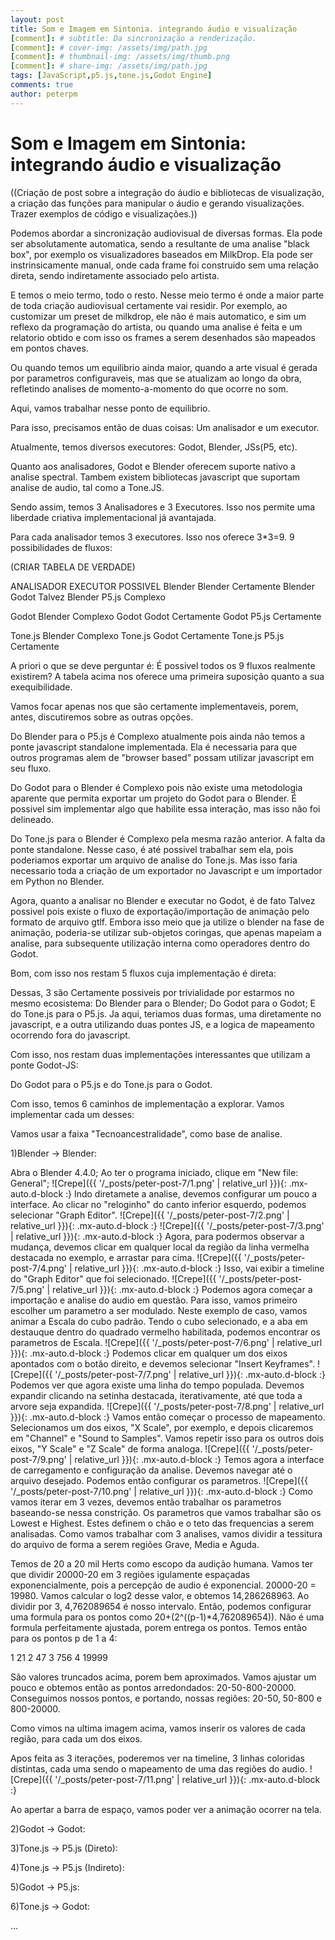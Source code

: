 ```yaml
---
layout: post
title: Som e Imagem em Sintonia. integrando áudio e visualização
[comment]: # subtitle: Da sincronização a renderização.
[comment]: # cover-img: /assets/img/path.jpg
[comment]: # thumbnail-img: /assets/img/thumb.png
[comment]: # share-img: /assets/img/path.jpg
tags: [JavaScript,p5.js,tone.js,Godot Engine]
comments: true
author: peterpm
---
```


# Som e Imagem em Sintonia: integrando áudio e visualização

((Criação de post sobre a integração do áudio e bibliotecas de visualização, a criação das funções para manipular o áudio e gerando visualizações. Trazer exemplos de código e visualizações.))




Podemos abordar a sincronização audiovisual de diversas formas. Ela pode ser absolutamente automatica, sendo a resultante de uma analise "black box", por exemplo os visualizadores baseados em MilkDrop. Ela pode ser instrinsicamente manual, onde cada frame foi construido sem uma relação direta, sendo indiretamente associado pelo artista.

E temos o meio termo, todo o resto. Nesse meio termo é onde a maior parte de toda criação audiovisual certamente vai residir. Por exemplo, ao customizar um preset de milkdrop, ele não é mais automatico, e sim um reflexo da programação do artista, ou quando uma analise é feita e um relatorio obtido e com isso os frames a serem desenhados são mapeados em pontos chaves.

Ou quando temos um equilibrio ainda maior, quando a arte visual é gerada por parametros configuraveis, mas que se atualizam ao longo da obra, refletindo analises de momento-a-momento do que ocorre no som.


Aqui, vamos trabalhar nesse ponto de equilibrio.

Para isso, precisamos então de duas coisas: Um analisador e um executor.

Atualmente, temos diversos executores: Godot, Blender, JSs(P5, etc). 

Quanto aos analisadores, Godot e Blender oferecem suporte nativo a analise spectral. Tambem existem bibliotecas javascript que suportam analise de audio, tal como a Tone.JS.


Sendo assim, temos 3 Analisadores e 3 Executores. Isso nos permite uma liberdade criativa implementacional já avantajada.

Para cada analisador temos 3 executores. Isso nos oferece 3*3=9. 9 possibilidades de fluxos:

(CRIAR TABELA DE VERDADE)

ANALISADOR  EXECUTOR    POSSIVEL
Blender     Blender     Certamente
Blender     Godot       Talvez
Blender     P5.js       Complexo

Godot       Blender     Complexo
Godot       Godot       Certamente
Godot       P5.js       Certamente

Tone.js     Blender     Complexo
Tone.js     Godot       Certamente
Tone.js     P5.js       Certamente


A priori o que se deve perguntar é: É possivel todos os 9 fluxos realmente existirem? A tabela acima nos oferece uma primeira suposição quanto a sua exequibilidade.

Vamos focar apenas nos que são certamente implementaveis, porem, antes, discutiremos sobre as outras opções.

Do Blender para o P5.js é Complexo atualmente pois ainda não temos a ponte javascript standalone implementada. Ela é necessaria para que outros programas alem de "browser based" possam utilizar javascript em seu fluxo.

Do Godot para o Blender é Complexo pois não existe uma metodologia aparente que permita exportar um projeto do Godot para o Blender. É possivel sim implementar algo que habilite essa interação, mas isso não foi delineado.

Do Tone.js para o Blender é Complexo pela mesma razão anterior. A falta da ponte standalone. Nesse caso, é até possivel trabalhar sem ela, pois poderiamos exportar um arquivo de analise do Tone.js. Mas isso faria necessario toda a criação de um exportador no Javascript e um importador em Python no Blender.


Agora, quanto a analisar no Blender e executar no Godot, é de fato Talvez possivel pois existe o fluxo de exportação/importação de animação pelo formato de arquivo gtlf. Embora isso meio que ja utilize o blender na fase de animação, poderia-se utilizar sub-objetos coringas, que apenas mapeiam a analise, para subsequente utilização interna como operadores dentro do Godot.




Bom, com isso nos restam 5 fluxos cuja implementação é direta:

Dessas, 3 são Certamente possiveis por trivialidade por estarmos no mesmo ecosistema:
Do Blender para o Blender;
Do Godot para o Godot;
E do Tone.js para o P5.js. Ja aqui, teriamos duas formas, uma diretamente no javascript, e a outra utilizando duas pontes JS, e a logica de mapeamento ocorrendo fora do javascript.

Com isso, nos restam duas implementações interessantes que utilizam a ponte Godot-JS:

Do Godot para o P5.js e do Tone.js para o Godot.


Com isso, temos 6 caminhos de implementação a explorar. Vamos implementar cada um desses:

Vamos usar a faixa "Tecnoancestralidade", como base de analise.


1)Blender -> Blender:

Abra o Blender 4.4.0; 
Ao ter o programa iniciado, clique em "New file: General";
![Crepe]({{ '/_posts/peter-post-7/1.png' | relative_url }}){: .mx-auto.d-block :}
Indo diretamete a analise, devemos configurar um pouco a interface. Ao clicar no "reloginho" do canto inferior esquerdo, podemos selecionar "Graph Editor".
![Crepe]({{ '/_posts/peter-post-7/2.png' | relative_url }}){: .mx-auto.d-block :}
![Crepe]({{ '/_posts/peter-post-7/3.png' | relative_url }}){: .mx-auto.d-block :}
Agora, para podermos observar a mudança, devemos clicar em qualquer local da região da linha vermelha destacada no exemplo, e arrastar para cima.
![Crepe]({{ '/_posts/peter-post-7/4.png' | relative_url }}){: .mx-auto.d-block :}
Isso, vai exibir a timeline do "Graph Editor" que foi selecionado.
![Crepe]({{ '/_posts/peter-post-7/5.png' | relative_url }}){: .mx-auto.d-block :}
Podemos agora começar a importação e analise do audio em questão. Para isso, vamos primeiro escolher um parametro a ser modulado. Neste exemplo de caso, vamos animar a Escala do cubo padrão. Tendo o cubo selecionado, e a aba em destauque dentro do quadrado vermelho habilitada, podemos encontrar os parametros de Escala.
![Crepe]({{ '/_posts/peter-post-7/6.png' | relative_url }}){: .mx-auto.d-block :}
Podemos clicar em qualquer um dos eixos apontados com o botão direito, e devemos selecionar "Insert Keyframes".
![Crepe]({{ '/_posts/peter-post-7/7.png' | relative_url }}){: .mx-auto.d-block :}
Podemos ver que agora existe uma linha do tempo populada. Devemos expandir clicando na setinha destacada, iterativamente, até que toda a arvore seja expandida.
![Crepe]({{ '/_posts/peter-post-7/8.png' | relative_url }}){: .mx-auto.d-block :}
Vamos então começar o processo de mapeamento. Selecionamos um dos eixos, "X Scale", por exemplo, e depois clicaremos em "Channel" e "Sound to Samples".
Vamos repetir isso para os outros dois eixos, "Y Scale" e "Z Scale" de forma analoga.
![Crepe]({{ '/_posts/peter-post-7/9.png' | relative_url }}){: .mx-auto.d-block :}
Temos agora a interface de carregamento e configuração da analise. Devemos navegar até o arquivo desejado. Podemos então configurar os parametros.
![Crepe]({{ '/_posts/peter-post-7/10.png' | relative_url }}){: .mx-auto.d-block :}
Como vamos iterar em 3 vezes, devemos então trabalhar os parametros baseando-se nessa constrição. Os parametros que vamos trabalhar são os Lowest e Highest. Estes definem o chão e o teto das frequencias a serem analisadas. Como vamos trabalhar com 3 analises, vamos dividir a tessitura do arquivo de forma a serem regiões Grave, Media e Aguda.

Temos de 20 a 20 mil Herts como escopo da audição humana. Vamos ter que dividir 20000-20 em 3 regiões igulamente espaçadas exponencialmente, pois a percepção de audio é exponencial. 20000-20 = 19980. Vamos calcular o log2 desse valor, e obtemos 14,286268963. Ao dividir por 3, 4,762089654 é nosso intervalo. Então, podemos configurar uma formula para os pontos como 20+(2^((p-1)*4,762089654)). Não é uma formula perfeitamente ajustada, porem entrega os pontos. Temos então para os pontos p de 1 a 4:

1   21
2   47
3   756
4   19999

São valores truncados acima, porem bem aproximados. Vamos ajustar um pouco e obtemos então as pontos arredondados: 20-50-800-20000.
Conseguimos nossos pontos, e portando, nossas regiões: 20-50, 50-800 e 800-20000.

Como vimos na ultima imagem acima, vamos inserir os valores de cada região, para cada um dos eixos.

Apos feita as 3 iterações, poderemos ver na timeline, 3 linhas coloridas distintas, cada uma sendo o mapeamento de uma das regiões do audio.
![Crepe]({{ '/_posts/peter-post-7/11.png' | relative_url }}){: .mx-auto.d-block :}

Ao apertar a barra de espaço, vamos poder ver a animação ocorrer na tela.


2)Godot -> Godot:

3)Tone.js -> P5.js (Direto):

4)Tone.js -> P5.js (Indireto):

5)Godot -> P5.js:

6)Tone.js -> Godot:

...
